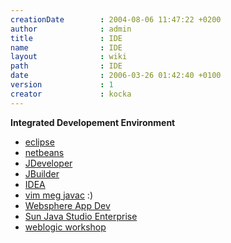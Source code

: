```yaml
---
creationDate        : 2004-08-06 11:47:22 +0200 
author              : admin 
title               : IDE 
name                : IDE 
layout              : wiki 
path                : IDE 
date                : 2006-03-26 01:42:40 +0100 
version             : 1 
creator             : kocka 
---
```

__Integrated Developement Environment__

*   [eclipse](Eclipse.html)
*   [netbeans](Netbeans.html)
*   [JDeveloper](JDeveloper.html)
*   [JBuilder](JBuilder.html)
*   [IDEA](IDEA.html)
*   [vim meg javac](vim%20meg%20javac.html) :)
*   [Websphere App Dev](Websphere%20App%20Dev.html)
*   [Sun Java Studio Enterprise](Sun%20Java%20Studio%20Enterprise.html)
*   [weblogic workshop](weblogic%20workshop.html)
